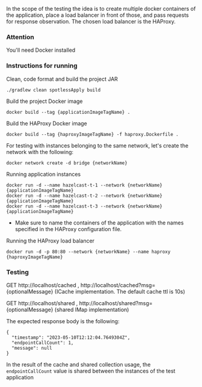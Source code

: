 In the scope of the testing the idea is to create multiple docker containers of the application, place a load balancer
in front of those, and pass requests for response observation. The chosen load balancer is the HAProxy.

### Attention

You'll need Docker installed

### Instructions for running

Clean, code format and build the project JAR

```
./gradlew clean spotlessApply build 
```

Build the project Docker image

```
docker build --tag {applicationImageTagName} .
```

Build the HAProxy Docker image

```
docker build --tag {haproxyImageTagName} -f haproxy.Dockerfile .
```

For testing with instances belonging to the same network, let's create the network with the following:

```
docker network create -d bridge {networkName}
```

Running application instances

```
docker run -d --name hazelcast-t-1 --network {networkName} {applicationImageTagName}
docker run -d --name hazelcast-t-2 --network {networkName} {applicationImageTagName}
docker run -d --name hazelcast-t-3 --network {networkName} {applicationImageTagName}
```

* Make sure to name the containers of the application with the names specified in the HAProxy configuration file.

Running the HAProxy load balancer

```
docker run -d -p 80:80 --network {networkName} --name haproxy {haproxyImageTagName}
```

### Testing

GET http://localhost/cached , http://localhost/cached?msg={optionalMessage} (ICache implementation. The default cache
ttl is 10s)

GET http://localhost/shared , http://localhost/shared?msg={optionalMessage} (shared IMap implementation)

The expected response body is the following:

```
{
  "timestamp": "2023-05-10T12:12:04.7649304Z",
  "endpointCallCount": 1,
  "message": null
}
```

In the result of the cache and shared collection usage, the ``endpointCallCount`` value is shared between the instances
of the test application
